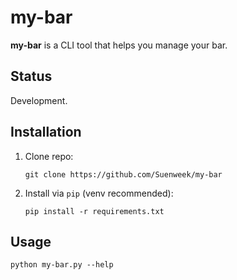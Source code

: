 # my-bar

**my-bar** is a CLI tool that helps you manage your bar.


## Status

Development.


## Installation

1. Clone repo:

    `git clone https://github.com/Suenweek/my-bar`

2. Install via `pip` (venv recommended):

    `pip install -r requirements.txt`


## Usage

`python my-bar.py --help`
